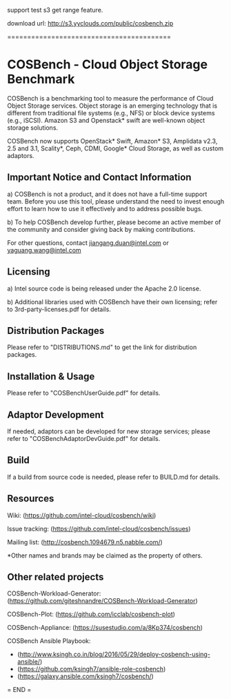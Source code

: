 

support test s3 get range feature. 

download url: http://s3.yyclouds.com/public/cosbench.zip 

=========================================

COSBench - Cloud Object Storage Benchmark
=========================================

COSBench is a benchmarking tool to measure the performance of Cloud Object Storage services. Object storage is an 
emerging technology that is different from traditional file systems (e.g., NFS) or block device systems (e.g., iSCSI).
Amazon S3 and Openstack* swift are well-known object storage solutions.

COSBench now supports OpenStack* Swift, Amazon* S3, Amplidata v2.3, 2.5 and 3.1, Scality*, Ceph, CDMI, Google* Cloud Storage, as well as custom adaptors.


Important Notice and Contact Information
----------------------------------------

a) COSBench is not a product, and it does not have a full-time support team. Before you use this tool, please understand 
the need to invest enough effort to learn how to use it effectively and to address possible bugs.

b) To help COSBench develop further, please become an active member of the community and consider giving back by making 
contributions.

For other questions, contact jiangang.duan@intel.com or yaguang.wang@intel.com


Licensing
---------

a) Intel source code is being released under the Apache 2.0 license.

b) Additional libraries used with COSBench have their own licensing; refer to 3rd-party-licenses.pdf for details.


Distribution Packages
---------------------

Please refer to "DISTRIBUTIONS.md" to get the link for distribution packages.


Installation & Usage
--------------------

Please refer to "COSBenchUserGuide.pdf" for details.


Adaptor Development
-------------------
If needed, adaptors can be developed for new storage services; please refer to "COSBenchAdaptorDevGuide.pdf" for details.


Build
-----
If a build from source code is needed, please refer to BUILD.md for details.


Resources
---------

Wiki: (https://github.com/intel-cloud/cosbench/wiki)

Issue tracking: (https://github.com/intel-cloud/cosbench/issues)

Mailing list: (http://cosbench.1094679.n5.nabble.com/)


*Other names and brands may be claimed as the property of others.


Other related projects
----------------------
COSBench-Workload-Generator: (https://github.com/giteshnandre/COSBench-Workload-Generator)

COSBench-Plot: (https://github.com/icclab/cosbench-plot)

COSBench-Appliance: (https://susestudio.com/a/8Kp374/cosbench)

COSBench Ansible Playbook: 

- (http://www.ksingh.co.in/blog/2016/05/29/deploy-cosbench-using-ansible/)
- (https://github.com/ksingh7/ansible-role-cosbench)
- (https://galaxy.ansible.com/ksingh7/cosbench/)


= END =

